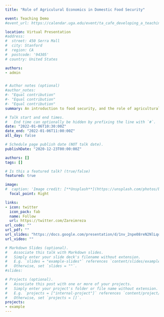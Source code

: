 ```yaml
---
title: "Role of Agriculural Economics in Domestic Food Security"

event: Teaching Demo
#event_url: https://calendar.uga.edu/event/ta_cafe_developing_a_teaching_portfolio#.X-WXw9hKiCg

location: Virtual Presentation
#address:
#  street: 450 Serra Mall
#  city: Stanford
#  region: CA
#  postcode: '94305'
# country: United States

authors:
- admin


# Author notes (optional)
#author_notes:
#- "Equal contribution"
#- "Equal contribution"
#- "Equal contribution"
summary: An introduction to food security, and the role of agricultural economics in supply and demand, policy analysis, understanding the food system activities, analyzing the aspects of financing businesses, supply of capital to firms, formation of government programs, sustainable agriculture and climate change adaptation.

# Talk start and end times.
#   End time can optionally be hidden by prefixing the line with `#`.
date: "2022-01-06T10:30:00Z"
date_end: "2022-01-06T11:00:00Z"
all_day: false

# Schedule page publish date (NOT talk date).
publishDate: "2020-12-23T00:00:00Z"

authors: []
tags: []

# Is this a featured talk? (true/false)
featured: true

image:
#  caption: 'Image credit: [**Unsplash**](https://unsplash.com/photos/bzdhc5b3Bxs)'
  focal_point: Right

links:
- icon: twitter
  icon_pack: fab
  name: Follow
  url: https://twitter.com/Zareimreza
url_code: ""
url_pdf: ""
url_slides: "https://docs.google.com/presentation/d/1nv_2npe08reN2NlLqo56uwxttrkpTz6GgHz-3oa8Exk/edit?usp=sharing"
url_video: ""

# Markdown Slides (optional).
#   Associate this talk with Markdown slides.
#   Simply enter your slide deck's filename without extension.
#   E.g. `slides = "example-slides"` references `content/slides/example-slides.md`.
#   Otherwise, set `slides = ""`.
#slides: 

# Projects (optional).
#   Associate this post with one or more of your projects.
#   Simply enter your project's folder or file name without extension.
#   E.g. `projects = ["internal-project"]` references `content/project/deep-learning/index.md`.
#   Otherwise, set `projects = []`.
projects:
- example
---
```

